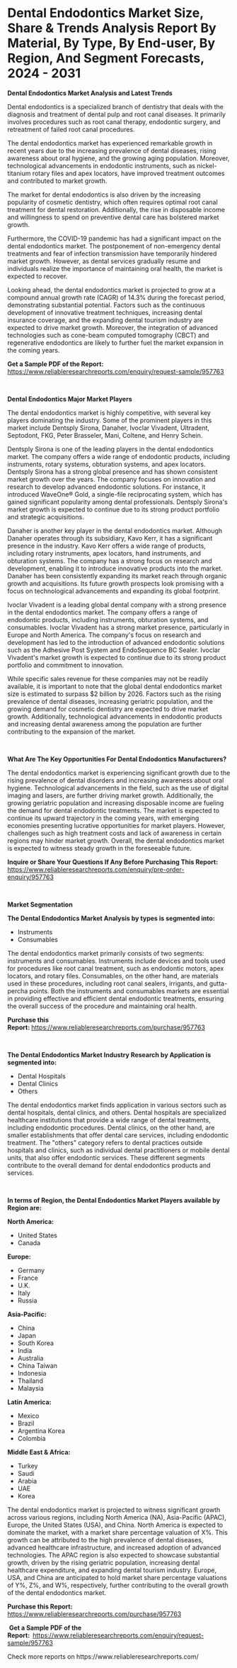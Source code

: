 <p><h1>Dental Endodontics Market Size, Share & Trends Analysis Report By Material, By Type, By End-user, By Region, And Segment Forecasts, 2024 - 2031</h1></p><p><strong>Dental Endodontics Market Analysis and Latest Trends</strong></p>
<p><p>Dental endodontics is a specialized branch of dentistry that deals with the diagnosis and treatment of dental pulp and root canal diseases. It primarily involves procedures such as root canal therapy, endodontic surgery, and retreatment of failed root canal procedures.</p><p>The dental endodontics market has experienced remarkable growth in recent years due to the increasing prevalence of dental diseases, rising awareness about oral hygiene, and the growing aging population. Moreover, technological advancements in endodontic instruments, such as nickel-titanium rotary files and apex locators, have improved treatment outcomes and contributed to market growth.</p><p>The market for dental endodontics is also driven by the increasing popularity of cosmetic dentistry, which often requires optimal root canal treatment for dental restoration. Additionally, the rise in disposable income and willingness to spend on preventive dental care has bolstered market growth.</p><p>Furthermore, the COVID-19 pandemic has had a significant impact on the dental endodontics market. The postponement of non-emergency dental treatments and fear of infection transmission have temporarily hindered market growth. However, as dental services gradually resume and individuals realize the importance of maintaining oral health, the market is expected to recover.</p><p>Looking ahead, the dental endodontics market is projected to grow at a compound annual growth rate (CAGR) of 14.3% during the forecast period, demonstrating substantial potential. Factors such as the continuous development of innovative treatment techniques, increasing dental insurance coverage, and the expanding dental tourism industry are expected to drive market growth. Moreover, the integration of advanced technologies such as cone-beam computed tomography (CBCT) and regenerative endodontics are likely to further fuel the market expansion in the coming years.</p></p>
<p><strong>Get a Sample PDF of the Report:&nbsp;</strong> <a href="https://www.reliableresearchreports.com/enquiry/request-sample/957763">https://www.reliableresearchreports.com/enquiry/request-sample/957763</a></p>
<p>&nbsp;</p>
<p><strong>Dental Endodontics Major Market Players</strong></p>
<p><p>The dental endodontics market is highly competitive, with several key players dominating the industry. Some of the prominent players in this market include Dentsply Sirona, Danaher, Ivoclar Vivadent, Ultradent, Septodont, FKG, Peter Brasseler, Mani, Coltene, and Henry Schein.</p><p>Dentsply Sirona is one of the leading players in the dental endodontics market. The company offers a wide range of endodontic products, including instruments, rotary systems, obturation systems, and apex locators. Dentsply Sirona has a strong global presence and has shown consistent market growth over the years. The company focuses on innovation and research to develop advanced endodontic solutions. For instance, it introduced WaveOne® Gold, a single-file reciprocating system, which has gained significant popularity among dental professionals. Dentsply Sirona's market growth is expected to continue due to its strong product portfolio and strategic acquisitions.</p><p>Danaher is another key player in the dental endodontics market. Although Danaher operates through its subsidiary, Kavo Kerr, it has a significant presence in the industry. Kavo Kerr offers a wide range of products, including rotary instruments, apex locators, hand instruments, and obturation systems. The company has a strong focus on research and development, enabling it to introduce innovative products into the market. Danaher has been consistently expanding its market reach through organic growth and acquisitions. Its future growth prospects look promising with a focus on technological advancements and expanding its global footprint.</p><p>Ivoclar Vivadent is a leading global dental company with a strong presence in the dental endodontics market. The company offers a range of endodontic products, including instruments, obturation systems, and consumables. Ivoclar Vivadent has a strong market presence, particularly in Europe and North America. The company's focus on research and development has led to the introduction of advanced endodontic solutions such as the Adhesive Post System and EndoSequence BC Sealer. Ivoclar Vivadent's market growth is expected to continue due to its strong product portfolio and commitment to innovation.</p><p>While specific sales revenue for these companies may not be readily available, it is important to note that the global dental endodontics market size is estimated to surpass $2 billion by 2026. Factors such as the rising prevalence of dental diseases, increasing geriatric population, and the growing demand for cosmetic dentistry are expected to drive market growth. Additionally, technological advancements in endodontic products and increasing dental awareness among the population are further contributing to the expansion of the market.</p></p>
<p>&nbsp;</p>
<p><strong>What Are The Key Opportunities For Dental Endodontics Manufacturers?</strong></p>
<p><p>The dental endodontics market is experiencing significant growth due to the rising prevalence of dental disorders and increasing awareness about oral hygiene. Technological advancements in the field, such as the use of digital imaging and lasers, are further driving market growth. Additionally, the growing geriatric population and increasing disposable income are fueling the demand for dental endodontic treatments. The market is expected to continue its upward trajectory in the coming years, with emerging economies presenting lucrative opportunities for market players. However, challenges such as high treatment costs and lack of awareness in certain regions may hinder market growth. Overall, the dental endodontics market is expected to witness steady growth in the foreseeable future.</p></p>
<p><strong>Inquire or Share Your Questions If Any Before Purchasing This Report:</strong> <a href="https://www.reliableresearchreports.com/enquiry/pre-order-enquiry/957763">https://www.reliableresearchreports.com/enquiry/pre-order-enquiry/957763</a></p>
<p>&nbsp;</p>
<p><strong>Market Segmentation</strong></p>
<p><strong>The Dental Endodontics Market Analysis by types is segmented into:</strong></p>
<p><ul><li>Instruments</li><li>Consumables</li></ul></p>
<p><p>The dental endodontics market primarily consists of two segments: instruments and consumables. Instruments include devices and tools used for procedures like root canal treatment, such as endodontic motors, apex locators, and rotary files. Consumables, on the other hand, are materials used in these procedures, including root canal sealers, irrigants, and gutta-percha points. Both the instruments and consumables markets are essential in providing effective and efficient dental endodontic treatments, ensuring the overall success of the procedure and maintaining oral health.</p></p>
<p><strong>Purchase this Report:&nbsp;</strong><a href="https://www.reliableresearchreports.com/purchase/957763">https://www.reliableresearchreports.com/purchase/957763</a></p>
<p>&nbsp;</p>
<p><strong>The Dental Endodontics Market Industry Research by Application is segmented into:</strong></p>
<p><ul><li>Dental Hospitals</li><li>Dental Clinics</li><li>Others</li></ul></p>
<p><p>The dental endodontics market finds application in various sectors such as dental hospitals, dental clinics, and others. Dental hospitals are specialized healthcare institutions that provide a wide range of dental treatments, including endodontic procedures. Dental clinics, on the other hand, are smaller establishments that offer dental care services, including endodontic treatment. The "others" category refers to dental practices outside hospitals and clinics, such as individual dental practitioners or mobile dental units, that also offer endodontic services. These different segments contribute to the overall demand for dental endodontics products and services.</p></p>
<p>&nbsp;</p>
<p><strong>In terms of Region, the Dental Endodontics Market Players available by Region are:</strong></p>
<p>
    <p> <strong> North America: </strong>
        <ul>
            <li>United States</li>
            <li>Canada</li>
        </ul>
        </p> 
    <p> <strong> Europe: </strong>
        <ul>
            <li>Germany</li>
            <li>France</li>
            <li>U.K.</li>
            <li>Italy</li>
            <li>Russia</li>
        </ul>
        </p> 
    <p> <strong> Asia-Pacific: </strong>
        <ul>
            <li>China</li>
            <li>Japan</li>
            <li>South Korea</li>
            <li>India</li>
            <li>Australia</li>
            <li>China Taiwan</li>
            <li>Indonesia</li>
            <li>Thailand</li>
            <li>Malaysia</li>
        </ul>
        </p> 
    <p> <strong> Latin America: </strong>
        <ul>
            <li>Mexico</li>
            <li>Brazil</li>
            <li>Argentina Korea</li>
            <li>Colombia</li>
        </ul>
        </p> 
    <p> <strong> Middle East & Africa: </strong>
        <ul>
            <li>Turkey</li>
            <li>Saudi</li>
            <li>Arabia</li>
            <li>UAE</li>
            <li>Korea</li>
        </ul>
    </p>
    </p>
<p><p>The dental endodontics market is projected to witness significant growth across various regions, including North America (NA), Asia-Pacific (APAC), Europe, the United States (USA), and China. North America is expected to dominate the market, with a market share percentage valuation of X%. This growth can be attributed to the high prevalence of dental diseases, advanced healthcare infrastructure, and increased adoption of advanced technologies. The APAC region is also expected to showcase substantial growth, driven by the rising geriatric population, increasing dental healthcare expenditure, and expanding dental tourism industry. Europe, USA, and China are anticipated to hold market share percentage valuations of Y%, Z%, and W%, respectively, further contributing to the overall growth of the dental endodontics market.</p></p>
<p><strong>Purchase this Report: </strong><a href="https://www.reliableresearchreports.com/purchase/957763">https://www.reliableresearchreports.com/purchase/957763</a></p>
<p>&nbsp;<strong>Get a Sample PDF of the Report:&nbsp;&nbsp;</strong><a href="https://www.reliableresearchreports.com/enquiry/request-sample/957763">https://www.reliableresearchreports.com/enquiry/request-sample/957763</a></p>
<p><strong></strong></p>
<p>Check more reports on https://www.reliableresearchreports.com/</p>